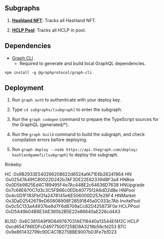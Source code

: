 ## Subgraphs

1. **[Hashland NFT](https://thegraph.com/explorer/subgraph/hashlandgamefi/hashland-nft)**: Tracks all Hashland NFT.

2. **[HCLP Pool](https://thegraph.com/explorer/subgraph/hashlandgamefi/hclp-pool)**: Tracks all HCLP in pool.

## Dependencies

- [Graph CLI](https://github.com/graphprotocol/graph-cli)
    - Required to generate and build local GraphQL dependencies.

```shell
npm install -g @graphprotocol/graph-cli
```

## Deployment

1. Run `graph auth` to authenticate with your deploy key.

2. Type `cd subgraphs/[subgraph]` to enter the subgraph.

3. Run the `graph codegen` command to prepare the TypeScript sources for the GraphQL (generated/*).

4. Run the `graph build` command to build the subgraph, and check compilation errors before deploying.

5. Run `graph deploy --node https://api.thegraph.com/deploy/ hashlandgamefi/[subgraph]` to deploy the subgraph.

Rinkeby:

HC :0x9B2933E540296208622d6524afA71E6b26241964
HN :0x02547A49fC80022D242b7AF3DE22E623394BF3a4
HNBox :0x0D5b9825Ed4C189495F4e7Ac448E2c64636D7638
HNUpgrade :0x7c68E870C7d3c3C5FB66c0EDb40775f2A6dD2dBe
HNPool :0x4c0D1F183Fbf2fa2478145e6E506000D257e28F4
HNMarket :0x3DaD2542679eD60808908F28591845a0C033c7Ab
InvitePool :0x0c5C133a44937be8d7F6d8709aCc82D425873F0e
HCLPPool :0xD5A49b04B6E3AE360b2B5E22e86640aE226cd4A3

BUSD :0x6C3810A9f9D849767031AE118440a13544Ef4f2C
HCLP :0xcd654796EDFcD4977500725BD8A3218b58cfd253
BTC :0x9e861432799c90C4C1B275BBE9007b03Fe7bfD23